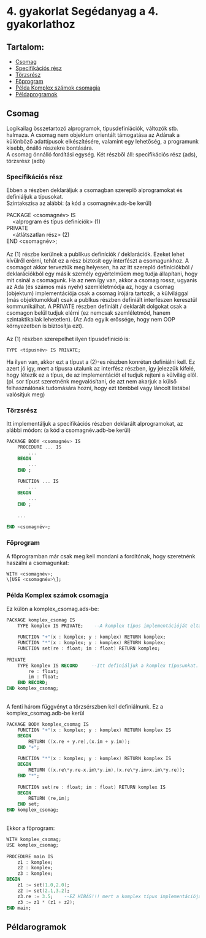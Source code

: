 4\. gyakorlat 
Segédanyag a 4. gyakorlathoz
============================

Tartalom:
---------

*   [Csomag](#csomag)
*   [Specifikációs rész](#specifikációs_rész)
*   [Törzsrész](#törzsrész)
*   [Főprogram](#főprogram)
*   [Példa Komplex számok csomagja](#példa_komplex_számok_csomagja)
*   [Példaprogramok](#példaprogramok)

Csomag
----------------

Logikailag összetartozó alprogramok, típusdefiniációk, változók stb. halmaza. A csomag nem objektum orientált támogatása az Adának a különböző adattípusok elkészítésére, valamint egy lehetőség, a programunk kisebb, önálló részekre bontására.  
A csomag önnálló fordítási egység. Két részből áll: specifikációs rész (ads), törzsrész (adb)  

### Specifikációs rész

Ebben a részben deklaráljuk a csomagban szereplő alprogramokat és definiáljuk a típusokat.  
Szintakszisa az alábbi: (a kód a csomagnév.ads-be kerül)  

PACKAGE <csomagnév> IS   
    <alprogram és típus definíciók> (1)   
PRIVATE   
    <átlátszatlan rész> (2)   
END <csomagnév>;   
   
Az (1) részbe kerülnek a publikus definíciók / deklarációk. Ezeket lehet kívülről erérni, tehát ez a rész biztosít egy interfészt a csomagunkhoz. A csomagot akkor terveztük meg helyesen, ha az itt szerepló definíciókból / deklarációkból egy másik személy egyértelműem meg tudja állapítani, hogy mit csinál a csomagunk. Ha az nem így van, akkor a csomag rossz, ugyanis az Ada (és számos más nyelv) szemléletmódja az, hogy a csomag (objektum) implementációja csak a csomag írójára tartozik, a külvilággal (más objektumokkal) csak a publkus részben definiált interfészen keresztül kommunikálhat. A PRIVATE részben definiált / deklarált dolgokat csak a csomagon belül tudjuk elérni (ez nemcsak szemléletmód, hanem szintaktikailak lehetetlen). (Az Ada egyik erőssége, hogy nem OOP környezetben is biztosítja ezt).  
   
Az (1) részben szerepelhet ilyen típusdefiníció is:  

```ada
TYPE <típusnév> IS PRIVATE;   
```

Ha ilyen van, akkor ezt a típust a (2)-es részben konrétan definiálni kell. Ez azert jó így, mert a típusra utalunk az interfész részben, így jelezzük kifelé, hogy létezik ez a típus, de az implementációt el tudjuk rejteni a külvilág elől. (pl. sor típust szeretnénk megvalósítani, de azt nem akarjuk a külső felhasználónak tudomására hozni, hogy ezt tömbbel vagy láncolt listábal valósítjuk meg)

### Törzsrész

Itt implementáljuk a specifikációs részben deklarált alprogramokat, az alábbi módon: (a kód a csomagnév.adb-be kerül)  

```ada
PACKAGE BODY <csomagnév> IS   
    PROCEDURE ... IS   
        ...   
    BEGIN   
        ...   
    END ;   
   
    FUNCTION ... IS   
        ...   
    BEGIN   
        ...   
    END ;   
   
    ...   
   
END <csomagnév>;   
```  

### Főprogram

A főprogramban már csak meg kell mondani a fordítónak, hogy szeretnénk haszálni a csomagunkat:  

```ada
WITH <csomagnév>;   
\[USE <csomagnév>\];   
```

### Példa Komplex számok csomagja

Ez külön a komplex_csomag.ads-be:  

```ada
PACKAGE komplex_csomag IS   
    TYPE komplex IS PRIVATE;    --A komplex típus implementációját eltakarjuk   
       
    FUNCTION "+"(x : komplex; y : komplex) RETURN komplex;   
    FUNCTION "*"(x : komplex; y : komplex) RETURN komplex;   
    FUNCTION set(re : float; im : float) RETURN komplex;   
   
PRIVATE   
    TYPE komplex IS RECORD     --Itt definiáljuk a komplex típusunkat.   
        re : float;   
        im : float;   
    END RECORD;   
END komplex_csomag;   
```
   
A fenti három függvényt a törzsérszben kell definiálnunk. Ez a komplex_csomag.adb-be kerül  

```ada
PACKAGE BODY komplex_csomag IS   
    FUNCTION "+"(x : komplex; y : komplex) RETURN komplex IS   
    BEGIN   
        RETURN ((x.re + y.re),(x.im + y.im));   
    END "+";   
   
    FUNCTION "*"(x : komplex; y : komplex) RETURN komplex IS   
    BEGIN   
        RETURN ((x.re\*y.re-x.im\*y.im),(x.re\*y.im+x.im\*y.re));   
    END "*";   
   
    FUNCTION set(re : float; im : float) RETURN komplex IS   
    BEGIN   
        RETURN (re,im);   
    END set;   
END komplex_csomag;   
```
   
Ekkor a főprogram:  

```ada
WITH komplex_csomag;   
USE komplex_csomag;   
   
PROCEDURE main IS   
    z1 : komplex;   
    z2 : komplex;   
    z3 : komplex;   
BEGIN   
    z1 := set(1.0,2.0);   
    z2 := set(2.1,3.2);   
    z3.re := 3.5;    --EZ HIBÁS!!! mert a komplex típus implementációja rejtett, így itt nem tudhatjuk hogy rekordként implementálták. (Lehetne akár egy két elemű tömb is)   
    z3 := z1 * (z1 + z2);   
END main;   
```

Példarogramok
-------------